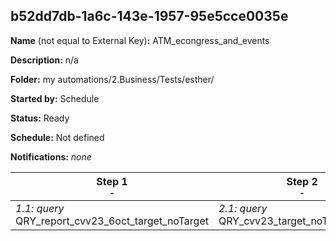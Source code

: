 ## b52dd7db-1a6c-143e-1957-95e5cce0035e

**Name** (not equal to External Key)**:** ATM_econgress_and_events

**Description:** n/a

**Folder:** my automations/2.Business/Tests/esther/

**Started by:** Schedule

**Status:** Ready

**Schedule:** Not defined

**Notifications:** _none_


| Step 1<br>_<small>-</small>_ | Step 2<br>_<small>-</small>_ | Step 3<br>_<small>-</small>_ | Step 4<br>_<small>-</small>_ |
| --- | --- | --- | --- |
| _1.1: query_<br>QRY_report_cvv23_6oct_target_noTarget | _2.1: query_<br>QRY_cvv23_target_noTarget_report | _3.1: query_<br>QRY_report_suggestion_cvv23 | _4.1: query_<br>QRY_suggestion_cvv23_v2 |

